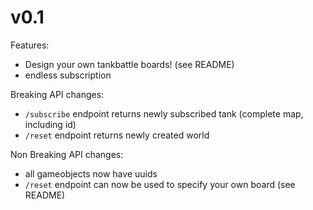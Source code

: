 # v0.1

Features:

- Design your own tankbattle boards! (see README)
- endless subscription

Breaking API changes:

- `/subscribe` endpoint returns newly subscribed tank (complete map, including id)
- `/reset` endpoint returns newly created world

Non Breaking API changes:

- all gameobjects now have uuids
- `/reset` endpoint can now be used to specify your own board (see README)
